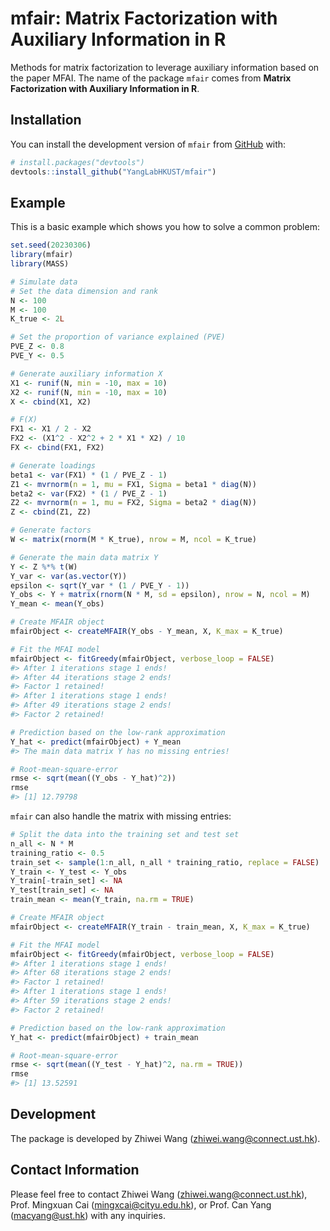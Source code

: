 
<!-- README.md is generated from README.Rmd. Please edit that file -->

# mfair: Matrix Factorization with Auxiliary Information in R

<!-- badges: start -->
<!-- badges: end -->

Methods for matrix factorization to leverage auxiliary information based
on the paper MFAI. The name of the package `mfair` comes from **Matrix
Factorization with Auxiliary Information in R**.

## Installation

You can install the development version of `mfair` from
[GitHub](https://github.com/) with:

``` r
# install.packages("devtools")
devtools::install_github("YangLabHKUST/mfair")
```

## Example

This is a basic example which shows you how to solve a common problem:

``` r
set.seed(20230306)
library(mfair)
library(MASS)

# Simulate data
# Set the data dimension and rank
N <- 100
M <- 100
K_true <- 2L

# Set the proportion of variance explained (PVE)
PVE_Z <- 0.8
PVE_Y <- 0.5

# Generate auxiliary information X
X1 <- runif(N, min = -10, max = 10)
X2 <- runif(N, min = -10, max = 10)
X <- cbind(X1, X2)

# F(X)
FX1 <- X1 / 2 - X2
FX2 <- (X1^2 - X2^2 + 2 * X1 * X2) / 10
FX <- cbind(FX1, FX2)

# Generate loadings
beta1 <- var(FX1) * (1 / PVE_Z - 1)
Z1 <- mvrnorm(n = 1, mu = FX1, Sigma = beta1 * diag(N))
beta2 <- var(FX2) * (1 / PVE_Z - 1)
Z2 <- mvrnorm(n = 1, mu = FX2, Sigma = beta2 * diag(N))
Z <- cbind(Z1, Z2)

# Generate factors
W <- matrix(rnorm(M * K_true), nrow = M, ncol = K_true)

# Generate the main data matrix Y
Y <- Z %*% t(W)
Y_var <- var(as.vector(Y))
epsilon <- sqrt(Y_var * (1 / PVE_Y - 1))
Y_obs <- Y + matrix(rnorm(N * M, sd = epsilon), nrow = N, ncol = M)
Y_mean <- mean(Y_obs)

# Create MFAIR object
mfairObject <- createMFAIR(Y_obs - Y_mean, X, K_max = K_true)

# Fit the MFAI model
mfairObject <- fitGreedy(mfairObject, verbose_loop = FALSE)
#> After 1 iterations stage 1 ends!
#> After 44 iterations stage 2 ends!
#> Factor 1 retained!
#> After 1 iterations stage 1 ends!
#> After 49 iterations stage 2 ends!
#> Factor 2 retained!

# Prediction based on the low-rank approximation
Y_hat <- predict(mfairObject) + Y_mean
#> The main data matrix Y has no missing entries!

# Root-mean-square-error
rmse <- sqrt(mean((Y_obs - Y_hat)^2))
rmse
#> [1] 12.79798
```

`mfair` can also handle the matrix with missing entries:

``` r
# Split the data into the training set and test set
n_all <- N * M
training_ratio <- 0.5
train_set <- sample(1:n_all, n_all * training_ratio, replace = FALSE)
Y_train <- Y_test <- Y_obs
Y_train[-train_set] <- NA
Y_test[train_set] <- NA
train_mean <- mean(Y_train, na.rm = TRUE)

# Create MFAIR object
mfairObject <- createMFAIR(Y_train - train_mean, X, K_max = K_true)

# Fit the MFAI model
mfairObject <- fitGreedy(mfairObject, verbose_loop = FALSE)
#> After 1 iterations stage 1 ends!
#> After 68 iterations stage 2 ends!
#> Factor 1 retained!
#> After 1 iterations stage 1 ends!
#> After 59 iterations stage 2 ends!
#> Factor 2 retained!

# Prediction based on the low-rank approximation
Y_hat <- predict(mfairObject) + train_mean

# Root-mean-square-error
rmse <- sqrt(mean((Y_test - Y_hat)^2, na.rm = TRUE))
rmse
#> [1] 13.52591
```

## Development

The package is developed by Zhiwei Wang (<zhiwei.wang@connect.ust.hk>).

## Contact Information

Please feel free to contact Zhiwei Wang (<zhiwei.wang@connect.ust.hk>),
Prof. Mingxuan Cai (<mingxcai@cityu.edu.hk>), or Prof. Can Yang
(<macyang@ust.hk>) with any inquiries.
